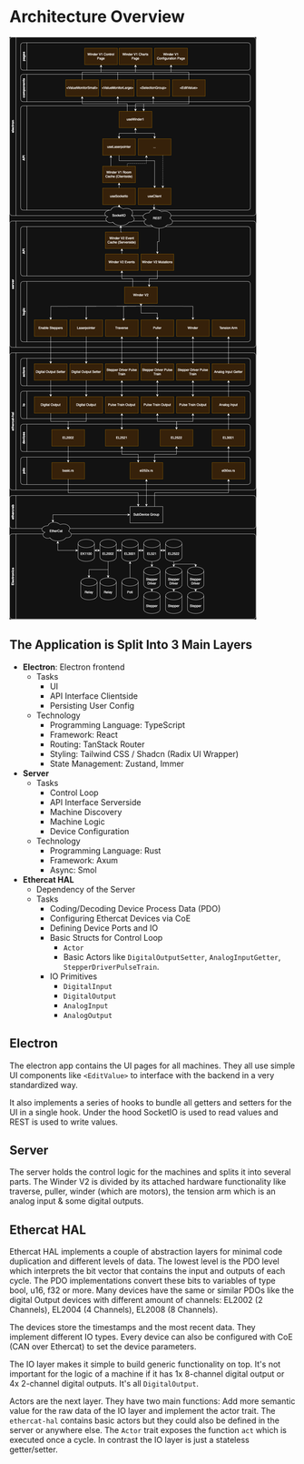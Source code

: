 # Architecture Overview
![](./assets/architecture-overview.png)

## The Application is Split Into 3 Main Layers
- **Electron**: Electron frontend
  - Tasks
    - UI
    - API Interface Clientside
    - Persisting User Config
  - Technology
    - Programming Language: TypeScript
    - Framework: React
    - Routing: TanStack Router
    - Styling: Tailwind CSS / Shadcn (Radix UI Wrapper)
    - State Management: Zustand, Immer
- **Server**
  - Tasks
    - Control Loop
    - API Interface Serverside
    - Machine Discovery
    - Machine Logic
    - Device Configuration
  - Technology
    - Programming Language: Rust
    - Framework: Axum
    - Async: Smol
- **Ethercat HAL**
  - Dependency of the Server
  - Tasks
    - Coding/Decoding Device Process Data (PDO)
    - Configuring Ethercat Devices via CoE
    - Defining Device Ports and IO
    - Basic Structs for Control Loop
      - `Actor`
      - Basic Actors like `DigitalOutputSetter`, `AnalogInputGetter`, `StepperDriverPulseTrain`.
    - IO Primitives
      - `DigitalInput`
      - `DigitalOutput`
      - `AnalogInput`
      - `AnalogOutput`

## Electron
The electron app contains the UI pages for all machines. They all use simple UI components like `<EditValue>` to interface with the backend in a very standardized way.

It also implements a series of hooks to bundle all getters and setters for the UI in a single hook. Under the hood SocketIO is used to read values and REST is used to write values.

## Server
The server holds the control logic for the machines and splits it into several parts. The Winder V2 is divided by its attached hardware functionality like traverse, puller, winder (which are motors), the tension arm which is an analog input & some digital outputs.

## Ethercat HAL
Ethercat HAL implements a couple of abstraction layers for minimal code duplication and different levels of data. The lowest level is the PDO level which interprets the bit vector that contains the input and outputs of each cycle. The PDO implementations convert these bits to variables of type bool, u16, f32 or more. Many devices have the same or similar PDOs like the digital Output devices with different amount of channels: EL2002 (2 Channels), EL2004 (4 Channels), EL2008 (8 Channels).

The devices store the timestamps and the most recent data. They implement different IO types. Every device can also be configured with CoE (CAN over Ethercat) to set the device parameters.

The IO layer makes it simple to build generic functionality on top. It's not important for the logic of a machine if it has 1x 8-channel digital output or 4x 2-channel digital outputs. It's all `DigitalOutput`.

Actors are the next layer. They have two main functions: Add more semantic value for the raw data of the IO layer and implement the actor trait. The `ethercat-hal` contains basic actors but they could also be defined in the server or anywhere else. The `Actor` trait exposes the function `act` which is executed once a cycle. In contrast the IO layer is just a stateless getter/setter.